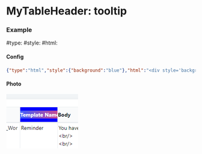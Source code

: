 # MyTableHeader: tooltip

### Example
#type:
#style:
#html:
#### Config

```json
{"type":"html","style":{"background":"blue"},"html":"<div style='background:linear-gradient(90deg, rgba(63,94,251,1) 0%, rgba(252,70,107,1) 100%);color:#fff;'><div style=';color:#fff;'>Template Name1234</div></div>"}
```

#### Photo

![](../../.gitbook/assets/MTHhtml.png)
